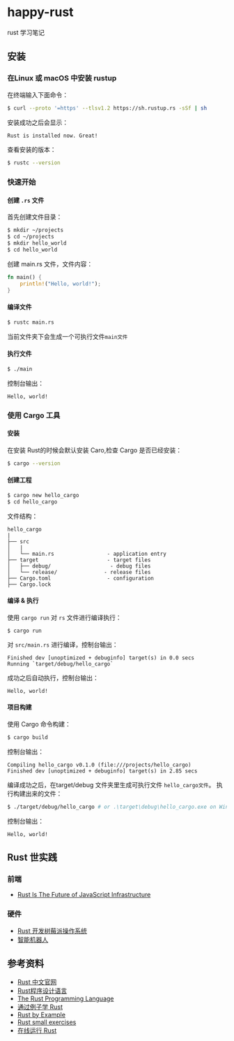 # happy-rust
rust 学习笔记

## 安装
### 在Linux 或 macOS 中安装 rustup
在终端输入下面命令：
```bash
$ curl --proto '=https' --tlsv1.2 https://sh.rustup.rs -sSf | sh
```
安装成功之后会显示：
```bash
Rust is installed now. Great!
```
查看安装的版本：
```bash
$ rustc --version
```

### 快速开始
#### 创建 `.rs` 文件
首先创建文件目录：
```bash
$ mkdir ~/projects
$ cd ~/projects
$ mkdir hello_world
$ cd hello_world
```
创建 main.rs 文件，文件内容：
```rs
fn main() {
    println!("Hello, world!");
}
```
#### 编译文件
```bash
$ rustc main.rs
```
当前文件夹下会生成一个可执行文件`main文件`
#### 执行文件
```bash
$ ./main
```
控制台输出：
```
Hello, world!
```

### 使用 Cargo 工具
#### 安装
在安装 Rust的时候会默认安装 Caro,检查 Cargo 是否已经安装：
```bash
$ cargo --version
```
#### 创建工程
```bash
$ cargo new hello_cargo
$ cd hello_cargo
```
文件结构：
```
hello_cargo
|
├── src
│   |
│   └── main.rs                 - application entry
├── target                      - target files
│   ├── debug/                   - debug files
│   └── release/               - release files
├── Cargo.toml                  - configuration
├── Cargo.lock
```
#### 编译 & 执行
使用 `cargo run` 对 `rs` 文件进行编译执行：
```
$ cargo run
```
对 `src/main.rs`  进行编译，控制台输出：
```
Finished dev [unoptimized + debuginfo] target(s) in 0.0 secs
Running `target/debug/hello_cargo`
```
成功之后自动执行，控制台输出：
```
Hello, world!
```
#### 项目构建
使用 Cargo 命令构建：
```bash
$ cargo build
```
控制台输出：
```
Compiling hello_cargo v0.1.0 (file:///projects/hello_cargo)
Finished dev [unoptimized + debuginfo] target(s) in 2.85 secs
```
编译成功之后，在target/debug 文件夹里生成可执行文件 `hello_cargo文件`。
执行构建出来的文件：

```bash
$ ./target/debug/hello_cargo # or .\target\debug\hello_cargo.exe on Windows
```
控制台输出：
```
Hello, world!
```
## Rust 世实践
### 前端
- [Rust Is The Future of JavaScript Infrastructure](https://link.segmentfault.com/?enc=XQ7kQOvV3SoOuLKrw9UPbA%3D%3D.E1cynTB1wbFgneqX8v4lKv8lJs4ovtomecY%2BOafTVgMYOadYoR1MEJ8Vi7MhYyKQ)

### 硬件
- [Rust 开发树莓派操作系统](https://github.com/rust-embedded/rust-raspberrypi-OS-tutorials)
- [智能机器人](https://link.segmentfault.com/?enc=IBcjBz8NI4pKodAmj1CL2A%3D%3D.OUka%2BOCO1SwE7mnktRXjbob%2BZ0XM66rqJtOIJgIdPxBet9OPtlRRZWTONV6fkxqKysNvYmx%2Fg7a1tBcYfKoLVB5dQPXWU6NpLtPfQWL%2F3Jf3VKU%2BME4fTxTpcyhlKuGvncGl7d5wZ2VJ5uBcEPgxy5lOwdzBCFqLmcd4vsR98Vham4zUnQyLnRYON3w%2B7rTZ)


## 参考资料
- [Rust 中文官网](https://www.rust-lang.org/zh-CN/)
- [Rust程序设计语言](https://kaisery.github.io/trpl-zh-cn/title-page.html)
- [The Rust Programming Language](https://doc.rust-lang.org/book/index.html)
- [通过例子学 Rust](https://rustwiki.org/zh-CN/rust-by-example/)
- [Rust by Example](https://doc.rust-lang.org/stable/rust-by-example/)
- [Rust small exercises](https://github.com/rust-lang/rustlings/)
- [在线运行 Rust](https://play.rust-lang.org/)
  
